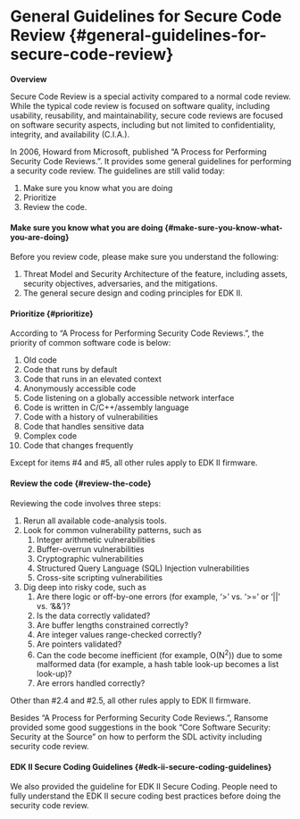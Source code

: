 <!--- @file
  general-guidelines-for-secure-code-review.md for EDK II Secure Code Review Guide

  Copyright (c) 2019, Intel Corporation. All rights reserved.<BR>

  Redistribution and use in source (original document form) and 'compiled'
  forms (converted to PDF, epub, HTML and other formats) with or without
  modification, are permitted provided that the following conditions are met:

  1) Redistributions of source code (original document form) must retain the
     above copyright notice, this list of conditions and the following
     disclaimer as the first lines of this file unmodified.

  2) Redistributions in compiled form (transformed to other DTDs, converted to
     PDF, epub, HTML and other formats) must reproduce the above copyright
     notice, this list of conditions and the following disclaimer in the
     documentation and/or other materials provided with the distribution.

  THIS DOCUMENTATION IS PROVIDED BY TIANOCORE PROJECT "AS IS" AND ANY EXPRESS OR
  IMPLIED WARRANTIES, INCLUDING, BUT NOT LIMITED TO, THE IMPLIED WARRANTIES OF
  MERCHANTABILITY AND FITNESS FOR A PARTICULAR PURPOSE ARE DISCLAIMED. IN NO
  EVENT SHALL TIANOCORE PROJECT  BE LIABLE FOR ANY DIRECT, INDIRECT, INCIDENTAL,
  SPECIAL, EXEMPLARY, OR CONSEQUENTIAL DAMAGES (INCLUDING, BUT NOT LIMITED TO,
  PROCUREMENT OF SUBSTITUTE GOODS OR SERVICES; LOSS OF USE, DATA, OR PROFITS;
  OR BUSINESS INTERRUPTION) HOWEVER CAUSED AND ON ANY THEORY OF LIABILITY,
  WHETHER IN CONTRACT, STRICT LIABILITY, OR TORT (INCLUDING NEGLIGENCE OR
  OTHERWISE) ARISING IN ANY WAY OUT OF THE USE OF THIS DOCUMENTATION, EVEN IF
  ADVISED OF THE POSSIBILITY OF SUCH DAMAGE.

-->
# General Guidelines for Secure Code Review {#general-guidelines-for-secure-code-review}

**Overview**

Secure Code Review is a special activity compared to a normal code review. While the typical code review is focused on software quality, including usability, reusability, and maintainability, secure code reviews are focused on software security aspects, including but not limited to confidentiality, integrity, and availability (C.I.A.).

In 2006, Howard from Microsoft, published “A Process for Performing Security Code Reviews.”. It provides some general guidelines for performing a security code review. The guidelines are still valid today:

1.  Make sure you know what you are doing
2.  Prioritize
3.  Review the code.

#### Make sure you know what you are doing {#make-sure-you-know-what-you-are-doing}

Before you review code, please make sure you understand the following:

1.  Threat Model and Security Architecture of the feature, including assets, security objectives, adversaries, and the mitigations.
2.  The general secure design and coding principles for EDK II.

#### Prioritize {#prioritize}

According to “A Process for Performing Security Code Reviews.”, the priority of common software code is below:

1.  Old code
2.  Code that runs by default
3.  Code that runs in an elevated context
4.  Anonymously accessible code
5.  Code listening on a globally accessible network interface
6.  Code is written in C/C++/assembly language
7.  Code with a history of vulnerabilities
8.  Code that handles sensitive data
9.  Complex code
10.  Code that changes frequently

Except for items #4 and #5, all other rules apply to EDK II firmware.

#### Review the code {#review-the-code}

Reviewing the code involves three steps:

1.  Rerun all available code-analysis tools.
2.  Look for common vulnerability patterns, such as
    1.  Integer arithmetic vulnerabilities
    2.  Buffer-overrun vulnerabilities
    3.  Cryptographic vulnerabilities
    4.  Structured Query Language (SQL) Injection vulnerabilities
    5.  Cross-site scripting vulnerabilities
3.  Dig deep into risky code, such as
    1.  Are there logic or off-by-one errors (for example, ‘&gt;’ vs. ‘&gt;=’ or ‘||’ vs. ‘&amp;&amp;’)?
    2.  Is the data correctly validated?
    3.  Are buffer lengths constrained correctly?
    4.  Are integer values range-checked correctly?
    5.  Are pointers validated?
    6.  Can the code become inefficient (for example, O(N<sup>2</sup>)) due to some malformed data (for example, a hash table look-up becomes a list look-up)?
    7.  Are errors handled correctly?

Other than #2.4 and #2.5, all other rules apply to EDK II firmware.

Besides “A Process for Performing Security Code Reviews.”, Ransome provided some good suggestions in the book “Core Software Security: Security at the Source” on how to perform the SDL activity including security code review.

#### EDK II Secure Coding Guidelines {#edk-ii-secure-coding-guidelines}

We also provided the guideline for EDK II Secure Coding. People need to fully understand the EDK II secure coding best practices before doing the security code review.